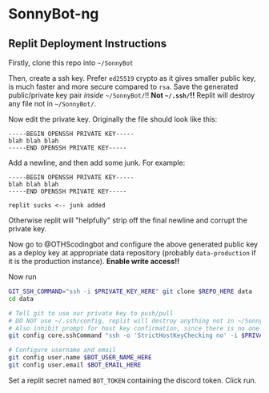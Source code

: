 # SonnyBot-ng

## Replit Deployment Instructions

Firstly, clone this repo into `~/SonnyBot`

Then, create a ssh key.  Prefer `ed25519` crypto as it gives smaller
public key, is much faster and more secure compared to `rsa`.  Save the
generated public/private key pair *inside* `~/SonnyBot/`!! **Not
`~/.ssh/`!!**  Replit will destroy any file not in `~/SonnyBot/`.

Now edit the private key.  Originally the file should look like this:
```
-----BEGIN OPENSSH PRIVATE KEY-----
blah blah blah
-----END OPENSSH PRIVATE KEY-----
```
Add a newline, and then add some junk.  For example:
```
-----BEGIN OPENSSH PRIVATE KEY-----
blah blah blah
-----END OPENSSH PRIVATE KEY-----

replit sucks <-- junk added
```
Otherwise replit will "helpfully" strip off the final newline and
corrupt the private key.

Now go to @OTHScodingbot and configure the above generated public key as
a deploy key at appropriate data repository (probably `data-production`
if it is the production instance).  **Enable write access!!**

Now run
```sh
GIT_SSH_COMMAND="ssh -i $PRIVATE_KEY_HERE" git clone $REPO_HERE data
cd data

# Tell git to use our private key to push/pull
# DO NOT use ~/.ssh/config, replit will destroy anything not in ~/SonnyBot/
# Also inhibit prompt for host key confirmation, since there is no one there to answer yes
git config core.sshCommand "ssh -o 'StrictHostKeyChecking no' -i $PRIVATE_KEY_HERE"

# Configure username and email
git config user.name $BOT_USER_NAME_HERE
git config user.email $BOT_EMAIL_HERE
```

Set a replit secret named `BOT_TOKEN` containing the discord token.
Click run.

